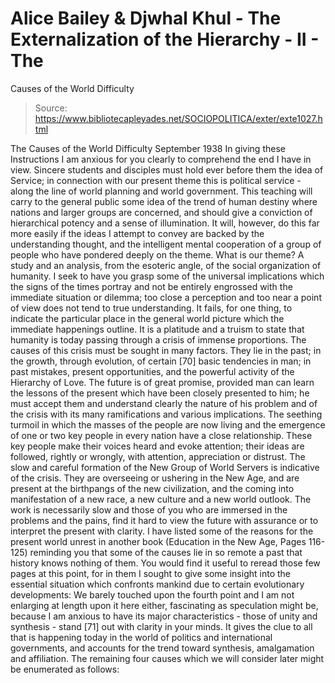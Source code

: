 # Alice Bailey & Djwhal Khul - The Externalization of the Hierarchy - II - The
Causes of the World Difficulty

> Source: https://www.bibliotecapleyades.net/SOCIOPOLITICA/exter/exte1027.html

The Causes of the World Difficulty
September 1938
In giving these Instructions I am anxious for you clearly to comprehend the end I have in view. Sincere students and disciples must hold ever before them the idea of Service; in connection with our present theme this is political service - along the line of world planning and world government. This teaching will carry to the general public some idea of the trend of human destiny where nations and larger groups are concerned, and should give a conviction of hierarchical potency and a sense of illumination. It will, however, do this far more easily if the ideas I attempt to convey are backed by the understanding thought, and the intelligent mental cooperation of a group of people who have pondered deeply on the theme.
What is our theme? A study and an analysis, from the esoteric angle, of the social organization of humanity. I seek to have you grasp some of the universal implications which the signs of the times portray and not be entirely engrossed with the immediate situation or dilemma; too close a perception and too near a point of view does not tend to true understanding. It fails, for one thing, to indicate the particular place in the general world picture which the immediate happenings outline.
It is a platitude and a truism to state that humanity is today passing through a crisis of immense proportions. The causes of this crisis must be sought in many factors. They lie in the past; in the growth, through evolution, of certain [70] basic tendencies in man; in past mistakes, present opportunities, and the powerful activity of the Hierarchy of Love. The future is of great promise, provided man can learn the lessons of the present which have been closely presented to him; he must accept them and understand clearly the nature of his problem and of the crisis with its many ramifications and various implications.
The seething turmoil in which the masses of the people are now living and the emergence of one or two key people in every nation have a close relationship. These key people make their voices heard and evoke attention; their ideas are followed, rightly or wrongly, with attention, appreciation or distrust. The slow and careful formation of the New Group of World Servers is indicative of the crisis. They are overseeing or ushering in the New Age, and are present at the birthpangs of the new civilization, and the coming into manifestation of a new race, a new culture and a new world outlook. The work is necessarily slow and those of you who are immersed in the problems and the pains, find it hard to view the future with assurance or to interpret the present with clarity.
I have listed some of the reasons for the present world unrest in another book (Education in the New Age, Pages 116-125) reminding you that some of the causes lie in so remote a past that history knows nothing of them. You would find it useful to reread those few pages at this point, for in them I sought to give some insight into the essential situation which confronts mankind due to certain evolutionary developments:
We barely touched upon the fourth point and I am not enlarging at length upon it here either, fascinating as speculation might be, because I am anxious to have its major characteristics - those of unity and synthesis - stand [71] out with clarity in your minds. It gives the clue to all that is happening today in the world of politics and international governments, and accounts for the trend toward synthesis, amalgamation and affiliation.
The remaining four causes which we will consider later might be enumerated as follows:
